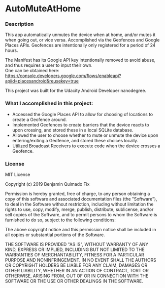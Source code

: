 # AutoMuteAtHome

### Description
This app automatically unmutes the device when at home, and/or mutes it when going out, or vice versa.
Accomplished via the Geofences and Google Places APIs.
Geofences are intentionally only registered for a period of 24 hours.

The Manifest has its Google API key intentionally removed to avoid abuse, and thus requires a user to input their own.  
One can be obtained here: https://console.developers.google.com/flows/enableapi?apiid=placesandroid&reusekey=true

This project was built for the Udacity Android Developer nanodegree.


### What I accomplished in this project:

* Accessed the Google Places API to allow for choosing of locations to create a Geofence around.
* Implemented Geofences to create barriers that the device reacts to upon crossing, and stored these in a local SQLite database.
* Allowed the user to choose whether to mute or unmute the device upon entering/exiting a Geofence, and stored these choices locally.
* Utilized Broadcast Receivers to execute code when the device crosses a Geofence.

### License

MIT License

Copyright (c) 2019 Benjamin Quimado Fix

Permission is hereby granted, free of charge, to any person obtaining a copy
of this software and associated documentation files (the "Software"), to deal
in the Software without restriction, including without limitation the rights
to use, copy, modify, merge, publish, distribute, sublicense, and/or sell
copies of the Software, and to permit persons to whom the Software is
furnished to do so, subject to the following conditions:

The above copyright notice and this permission notice shall be included in all
copies or substantial portions of the Software.

THE SOFTWARE IS PROVIDED "AS IS", WITHOUT WARRANTY OF ANY KIND, EXPRESS OR
IMPLIED, INCLUDING BUT NOT LIMITED TO THE WARRANTIES OF MERCHANTABILITY,
FITNESS FOR A PARTICULAR PURPOSE AND NONINFRINGEMENT. IN NO EVENT SHALL THE
AUTHORS OR COPYRIGHT HOLDERS BE LIABLE FOR ANY CLAIM, DAMAGES OR OTHER
LIABILITY, WHETHER IN AN ACTION OF CONTRACT, TORT OR OTHERWISE, ARISING FROM,
OUT OF OR IN CONNECTION WITH THE SOFTWARE OR THE USE OR OTHER DEALINGS IN THE
SOFTWARE.

